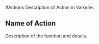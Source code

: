 #Actions
Description of Action in Valkyrie. 

## Name of Action
Description of the function and details. 
